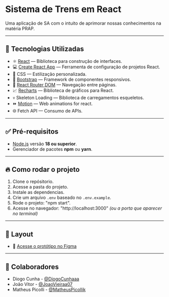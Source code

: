 # Sistema de Trens em React

Uma aplicação de SA com o intuito de aprimorar nossas conhecimentos na matéria PRAP.

---

## 🚀 Tecnologias Utilizadas

- ⚛️ [React](https://react.dev/) — Biblioteca para construção de interfaces.
- 💻 [Create React App](https://create-react-app.dev/) — Ferramenta de configuração de projetos React.
- 🎨 CSS — Estilização personalizada.
- 🎯 [Bootstrap](https://getbootstrap.com/) — Framework de componentes responsivos.
- 🔗 [React Router DOM](https://reactrouter.com/) — Navegação entre páginas.
- 📈 [Recharts](https://recharts.org/) — Biblioteca de gráficos para React.
- 💀 Skeleton Loading — Biblioteca de carregamentos esqueletos.
- ⏩ [Motion](https://motion.dev/) — Web animations for react.
- 🌐 Fetch API — Consumo de APIs.

---

## ✅ Pré-requisitos

- [Node.js](https://nodejs.org/) versão **18 ou superior**.
- Gerenciador de pacotes **npm** ou **yarn**.

---

## 🔥 Como rodar o projeto

1. Clone o repósitorio.
2. Acesse a pasta do projeto.
3. Instale as dependencias.
4. Crie um arquivo `.env` baseado no `.env.example`.
5. Rode o projeto: "npm start".
6. Acesse no navegador: "http://localhost:3000" *(ou a porta que aparecer no terminal)*

---

## 🎨 Layout

- 🔗 [Acesse o protótipo no Figma](https://www.figma.com/design/VPtYX7afRfk4aXqIihJeyH/Projeto-SA?node-id=0-1&t=2A2muJOExws5wg2g-1)

---

## 🤝 Colaboradores

- Diogo Cunha - [@DiogoCunhaaa](https://github.com/DiogoCunhaaa)
- João Vitor - [@JoaoVieiraa07](https://github.com/JoaoVieiraa07)
- Matheus Picolli - [@MatheusPicollik](https://github.com/MatheusPicollik)
